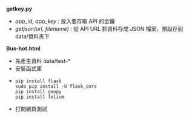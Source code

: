 **getkey.py**

- _app_id, app_key_ : 放入要存取 API 的金鑰
- _getjson(url, filename)_ : 從 API URL 抓資料存成 JSON 檔案，預設存到 data/資料夾下

**Bus-hot.html**

- 先產生資料 data/test-\*
- 安裝函式庫
- ```
  pip install flask
  sudo pip install -U flask_cors
  pip install geopy
  pip install folium
  ```
- 打開網頁測試
